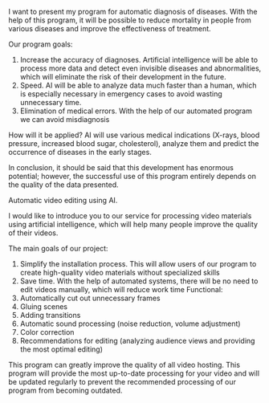 I want to present my program for automatic diagnosis of diseases. With the help of this program, it will be possible to reduce mortality in people from various diseases and improve the effectiveness of treatment.

Our program goals: 
1. Increase the accuracy of diagnoses. Artificial intelligence will be able to process more data and detect even invisible diseases and abnormalities, which will eliminate the risk of their development in the future.
2. Speed. AI will be able to analyze data much faster than a human, which is especially necessary in emergency cases to avoid wasting unnecessary time.
3. Elimination of medical errors. With the help of our automated program we can avoid misdiagnosis

How will it be applied?
AI will use various medical indications (X-rays, blood pressure, increased blood sugar, cholesterol), analyze them and predict the occurrence of diseases in the early stages.

In conclusion, it should be said that this development has enormous potential; however, the successful use of this program entirely depends on the quality of the data presented.




Automatic video editing using AI.

I would like to introduce you to our service for processing video materials using artificial intelligence, which will help many people improve the quality of their videos.

The main goals of our project:
1. Simplify the installation process.
This will allow users of our program to create high-quality video materials without specialized skills
2. Save time.
With the help of automated systems, there will be no need to edit videos manually, which will reduce work time
Functional:
1. Automatically cut out unnecessary frames
2. Gluing scenes
3. Adding transitions
4. Automatic sound processing (noise reduction, volume adjustment)
5. Color correction
6. Recommendations for editing (analyzing audience views and providing the most optimal editing)

This program can greatly improve the quality of all video hosting. This program will provide the most up-to-date processing for your video and will be updated regularly to prevent the recommended processing of our program from becoming outdated.
